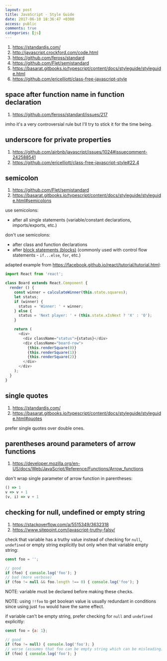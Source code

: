 ```yaml
---
layout: post
title: JavaScript - Style Guide
date: 2017-06-10 18:36:47 +0300
access: public
comments: true
categories: [js]
---
```


<!-- more -->

1. <https://standardjs.com/>
2. <http://javascript.crockford.com/code.html>
3. <https://github.com/feross/standard>
4. <https://github.com/Flet/semistandard>
5. <https://basarat.gitbooks.io/typescript/content/docs/styleguide/styleguide.html>
6. <https://github.com/ericelliott/class-free-javascript-style>

space after function name in function declaration
-------------------------------------------------

1. <https://github.com/feross/standard/issues/217>

imho it's a very controversial rule but I'll try to stick it for the time being.

underscore for private properties
---------------------------------

1. <https://github.com/airbnb/javascript/issues/1024#issuecomment-242588541>
2. <https://github.com/ericelliott/class-free-javascript-style#22.4>

semicolon
---------

1. <https://github.com/Flet/semistandard>
2. <https://basarat.gitbooks.io/typescript/content/docs/styleguide/styleguide.html#semicolons>

use semicolons:

- after all single statements (variable/constant declarations, imports/exports, etc.)

don't use semicolons:

- after class and function declarations
- after [block statements (blocks)](https://developer.mozilla.org/en/docs/Web/JavaScript/Reference/Statements/block)
  (commonly used with control flow statements - `if...else`, `for`, etc.)

adapted example from <https://facebook.github.io/react/tutorial/tutorial.html>:

```javascript
import React from 'react';

class Board extends React.Component {
  render () {
    const winner = calculateWinner(this.state.squares);
    let status;
    if (winner) {
      status = 'Winner: ' + winner;
    } else {
      status = 'Next player: ' + (this.state.xIsNext ? 'X' : 'O');
    }

    return (
      <div>
        <div className="status">{status}</div>
        <div className="board-row">
          {this.renderSquare(0)}
          {this.renderSquare(1)}
          {this.renderSquare(2)}
        </div>
      </div>
    );
  }
}
```

single quotes
-------------

1. <https://standardjs.com/>
2. <https://basarat.gitbooks.io/typescript/content/docs/styleguide/styleguide.html#quotes>

prefer single quotes over double ones.

parentheses around parameters of arrow functions
------------------------------------------------

1. <https://developer.mozilla.org/en-US/docs/Web/JavaScript/Reference/Functions/Arrow_functions>

don't wrap single parameter of arrow function in parentheses:

```javascript
() => 1
v => v + 1
(v, i) => v + 1
```

checking for null, undefined or empty string
--------------------------------------------

1. <https://stackoverflow.com/a/5515349/3632318>
2. <https://www.sitepoint.com/javascript-truthy-falsy/>

check that variable has a truthy value instead of checking
for `null`, `undefined` or empty string explicitly but only
when that variable empty string:

```javascript
const foo = '';

// good
if (foo) { console.log('foo'); }
// bad (more verbose)
if (foo != null && foo.length !== 0) { console.log('foo'); }
```

NOTE: variable must be declared before making these checks.

NOTE: using `!!foo` to get boolean value is usually redundant in
      conditions since using just `foo` would have the same effect.

if variable can't be empty string, prefer checking for `null` and
`undefined` explicitly:

```javascript
const foo = {a: 1};

// good
if (foo != null) { console.log('foo'); }
// worse (assumes that foo can be empty string which can be misleading)
if (foo) { console.log('foo'); }
```
